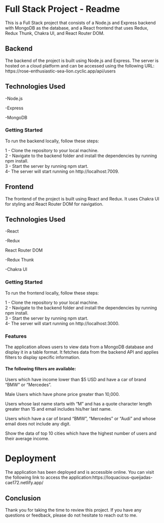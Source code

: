 <h1>Full Stack Project - Readme</h1>
<p>This is a Full Stack project that consists of a Node.js and Express backend with MongoDB as the database, and a React frontend that uses Redux, Redux Thunk, Chakra UI, and React Router DOM.</p>

<h2>Backend</h2>
<p>The backend of the project is built using Node.js and Express. The server is hosted on a cloud platform and can be accessed using the following URL: https://rose-enthusiastic-sea-lion.cyclic.app/api/users</p>

<h2>Technologies Used</h2>
<p>-Node.js</p>
<p>-Express</p>
<p>-MongoDB</p>

<h3>Getting Started</h3>
<p>To run the backend locally, follow these steps:</p>

1 - Clone the repository to your local machine.</br>
2 - Navigate to the backend folder and install the dependencies by running npm install.</br>
3 - Start the server by running npm start.<br/>
4- The server will start running on http://localhost:7009. <br/>

<h2>Frontend</h2>
<p>The frontend of the project is built using React and Redux. It uses Chakra UI for styling and React Router DOM for navigation.</p>
<h2>Technologies Used</h2>
<p>-React</p>
<p>-Redux</p>
<p>React Router DOM</p>
<p>-Redux Thunk</p>
<p>-Chakra UI</p>

<h3>Getting Started</h3>
<p>To run the frontend locally, follow these steps:</p>
1 - Clone the repository to your local machine.</br>
2 - Navigate to the backend folder and install the dependencies by running npm install.</br>
3 - Start the server by running npm start.<br/>
4- The server will start running on http://localhost:3000. <br/>

<h3>Features</h3>
<p>The application allows users to view data from a MongoDB database and display it in a table format. It fetches data from the backend API and applies filters to display specific information.</p>

<h4>The following filters are available:</h4>

<p>Users which have income lower than $5 USD and have a car of brand “BMW” or “Mercedes”.</p>
<p>Male Users which have phone price greater than 10,000.</p>
<p>Users whose last name starts with “M” and has a quote character length greater than 15 and email includes his/her last name.</p>
<p>Users which have a car of brand “BMW”, “Mercedes” or “Audi” and whose email does not include any digit.</p>
<p>Show the data of top 10 cities which have the highest number of users and their average income.</p>

<h1>Deployment</h1>
<p>The application has been deployed and is accessible online. You can visit the following link to access the application:https://loquacious-queijadas-cae172.netlify.app/ </p>

<h2>Conclusion</h2>
<p>Thank you for taking the time to review this project. If you have any questions or feedback, please do not hesitate to reach out to me.
</p>




